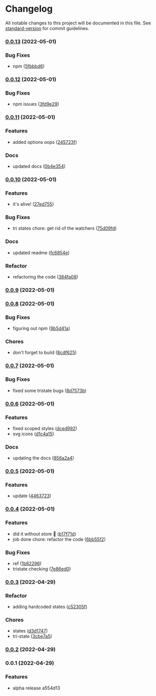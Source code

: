 # Changelog

All notable changes to this project will be documented in this file. See
[standard-version](https://github.com/conventional-changelog/standard-version)
for commit guidelines.

### [0.0.13](https://github.com/devastion/vue3-jstree-component/compare/v0.0.12...v0.0.13) (2022-05-01)

### Bug Fixes

- npm
  ([5fbbbd6](https://github.com/devastion/vue3-jstree-component/commit/5fbbbd607507880dbaacaeb1ad184b878b801216))

### [0.0.12](https://github.com/devastion/vue3-jstree-component/compare/v0.0.11...v0.0.12) (2022-05-01)

### Bug Fixes

- npm issues
  ([3fd9e29](https://github.com/devastion/vue3-jstree-component/commit/3fd9e297991a6f5000839cfd854b0b66746a8911))

### [0.0.11](https://github.com/devastion/vue3-jstree-component/compare/v0.0.10...v0.0.11) (2022-05-01)

### Features

- added options oops
  ([245723f](https://github.com/devastion/vue3-jstree-component/commit/245723f55b705254d47b36b7dd3ef98839f45a38))

### Docs

- updated docs
  ([0b4e354](https://github.com/devastion/vue3-jstree-component/commit/0b4e3541a42e4d6f7bec67d0abc4821ade200683))

### [0.0.10](https://github.com/devastion/vue3-jstree-component/compare/v0.0.9...v0.0.10) (2022-05-01)

### Features

- it's alive!
  ([27ed755](https://github.com/devastion/vue3-jstree-component/commit/27ed755b115818a528441e0923f6854d9217ccbb))

### Bug Fixes

- tri states chore: get rid of the watchers
  ([75d09fd](https://github.com/devastion/vue3-jstree-component/commit/75d09fd25d2e99a631819a07e6ad3a6e7fcd08f9))

### Docs

- updated readme
  ([fc6854e](https://github.com/devastion/vue3-jstree-component/commit/fc6854ec65b5ebbe417bec65ef5a7cc3cd1e4193))

### Refactor

- refactoring the code
  ([384fa08](https://github.com/devastion/vue3-jstree-component/commit/384fa0801b5b36c0b1164a3ca4dff1b09f509b13))

### [0.0.9](https://github.com/devastion/vue3-jstree-component/compare/v0.0.8...v0.0.9) (2022-05-01)

### [0.0.8](https://github.com/devastion/vue3-jstree-component/compare/v0.0.7...v0.0.8) (2022-05-01)

### Bug Fixes

- figuring out npm
  ([9b5d41a](https://github.com/devastion/vue3-jstree-component/commit/9b5d41a6c507f71d34c3aec8dfa75bb6e226689d))

### Chores

- don't forget to build
  ([8cdf625](https://github.com/devastion/vue3-jstree-component/commit/8cdf625a3197150e51dc557d468c04bb910d238c))

### [0.0.7](https://github.com/devastion/vue3-jstree-component/compare/v0.0.6...v0.0.7) (2022-05-01)

### Bug Fixes

- fixed some tristate bugs
  ([8d7573b](https://github.com/devastion/vue3-jstree-component/commit/8d7573b5daf7219fa0299d61b87ff9ab6be2b027))

### [0.0.6](https://github.com/devastion/vue3-jstree-component/compare/v0.0.5...v0.0.6) (2022-05-01)

### Features

- fixed scoped styles
  ([dced992](https://github.com/devastion/vue3-jstree-component/commit/dced9924be7fb71dcca64601c41584bc15042b53))
- svg icons
  ([d1c4a15](https://github.com/devastion/vue3-jstree-component/commit/d1c4a15137f6f15d8e446bf56e2b5c1248d5ea66))

### Docs

- updating the docs
  ([856a2a4](https://github.com/devastion/vue3-jstree-component/commit/856a2a4fc307ff402156ff8000ab4794133aacfe))

### [0.0.5](https://github.com/devastion/vue3-jstree-component/compare/v0.0.4...v0.0.5) (2022-05-01)

### Features

- update
  ([4463723](https://github.com/devastion/vue3-jstree-component/commit/4463723f168064ac2e6676cf18874fc3bb06741d))

### [0.0.4](https://github.com/devastion/vue3-jstree-component/compare/v0.0.3...v0.0.4) (2022-05-01)

### Features

- did it without store 🚀
  ([b17f71d](https://github.com/devastion/vue3-jstree-component/commit/b17f71df9df2bec47c17a8d7a94cc52e62a19370))
- job done chore: refactor the code
  ([6bb55f2](https://github.com/devastion/vue3-jstree-component/commit/6bb55f2ca5b826dd2249200454ae67d8a79bcc3d))

### Bug Fixes

- ref
  ([1b82296](https://github.com/devastion/vue3-jstree-component/commit/1b822962320d609258b312f5554f2f86e410e5cf))
- tristate checking
  ([7e86ed0](https://github.com/devastion/vue3-jstree-component/commit/7e86ed0bfc99056f6d1a1ebe4a7b6aebaba37d02))

### [0.0.3](https://github.com/devastion/vue3-jstree-component/compare/v0.0.2...v0.0.3) (2022-04-29)

### Refactor

- adding hardcoded states
  ([c52305f](https://github.com/devastion/vue3-jstree-component/commit/c52305f677ce187d5ab4442881eba904557e7220))

### Chores

- states
  ([d3d1747](https://github.com/devastion/vue3-jstree-component/commit/d3d1747293dcc6a658d07a5f196d48c9a1bc778c))
- tri-state
  ([3cbe7a5](https://github.com/devastion/vue3-jstree-component/commit/3cbe7a50d50ebd9bcbe76636a767fd661277ba87))

### [0.0.2](https://github.com/devastion/vue3-jstree-component/compare/v0.0.1...v0.0.2) (2022-04-29)

### 0.0.1 (2022-04-29)

### Features

- alpha release a554d13

